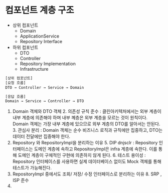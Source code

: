 
# 컴포넌트 계층 구조
* 상위 컴포넌트
  * Domain
  * ApplicationService
  * Repository Interface
* 하위 컴포넌트 
  * DTO
  * Controller
  * Repository Implementation
  * Infrastructure
```bash
[상위 컴포넌트]
[요청 흐름]
DTO → Controller → Service → Domain

[응답 흐름]
Domain → Service → Controller → DTO
```
    


1. Domain 객체와 DTO 객체
   2. 의존성 규칙 준수 : 클린아키텍처에서는 외부 계층이 내부 계층에 의존해야 하며 내부 꼐층은 외부 계층을 모르는 것이 원칙이다. Domain 객체는 가장 내부 계층에 있으므로 외부 계층의 DTO를 알아서는 안된다.
   3. 관심사 분리 : Domain 객체는 순수 비즈니스 로직과 규칙에만 집중하고, DTO는 데이터 전달에만 집중해야 한다.
4. Repository 와 RepositoryImpl을 분리하는 이유
   5. DIP dnjsclr : Repository 인터페이스는 도메인 계층에 속하고 RepositoryImpl은 infra 계층에 속한다. 이를 통해 도메인 계층이 구체적인 구현에 의존하지 않게 된다.
   6. 테스트 용이성 : Repository 인터페이스를 사용하면 실제 데이터베이스 없이도 Mock 객체를 통해 테스트가 가능해진다.
7. RepositoryImpl 중에서도 조회/ 저장/ 수정 인터페이스로 분리하는 이유
   8. SRP , ISP 준수 
9. 